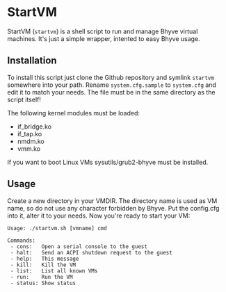 StartVM
=======

StartVM (`startvm`) is a shell script to run and manage Bhyve virtual
machines. It's just a simple wrapper, intented to easy Bhyve usage.


Installation
------------

To install this script just clone the Github repository and symlink
`startvm` somewhere into your path. Rename `system.cfg.sample` to
`system.cfg` and edit it to match your needs. The file must be in the
same directory as the script itself!

The following kernel modules must be loaded:
* if_bridge.ko
* if_tap.ko
* nmdm.ko
* vmm.ko

If you want to boot Linux VMs sysutils/grub2-bhyve must be installed.


Usage
-----
Create a new directory in your VMDIR. The directory name is used as VM
name, so do not use any character forbidden by Bhyve. Put the config.cfg
into it, alter it to your needs. Now you're ready to start your VM:

    Usage: ./startvm.sh [vmname] cmd
    
    Commands:
     - cons:   Open a serial console to the guest
     - halt:   Send an ACPI shutdown request to the guest
     - help:   This message
     - kill:   Kill the VM
     - list:   List all known VMs
     - run:    Run the VM
     - status: Show status


